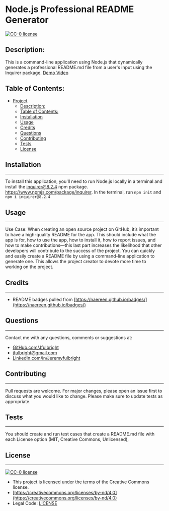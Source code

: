 # Node.js Professional README Generator
  [![CC-0 license](https://img.shields.io/badge/License-CC--0-blue.svg)](https://creativecommons.org/licenses/by-nd/4.0)

## Description:
This is a command-line application using Node.js that dynamically generates a professional README.md file from a user's input using the Inquirer package. [Demo Video](https://drive.google.com/file/d/1D9i_dbqu3gE4FaqDpxlr14aYbMkyOc_f/view)
## Table of Contents:
- [Project](#project)
  - [Description:](#description)
  - [Table of Contents:](#table-of-contents)
  - [Installation](#installation)
  - [Usage](#usage)
  - [Credits](#credits)
  - [Questions](#questions)
  - [Contributing](#contributing)
  - [Tests](#tests)
  - [License](#license)

## Installation
_________________
To install this application, you'll need to run Node.js locally in a terminal and install the inquirer@8.2.4 npm package.  https://www.npmjs.com/package/inquirer. In the terminal, run `npm init` and  `npm i inquirer@8.2.4`

## Usage
_________________

Use Case: When creating an open source project on GitHub, it’s important to have a high-quality README for the app. This should include what the app is for, how to use the app, how to install it, how to report issues, and how to make contributions—this last part increases the likelihood that other developers will contribute to the success of the project. You can quickly and easily create a README file by using a command-line application to generate one. This allows the project creator to devote more time to working on the project.



## Credits
_________________
* README badges pulled from [https://naereen.github.io/badges/](https://naereen.github.io/badges/)

## Questions
  _________________
  Contact me with any questions, comments or suggestions at:
* [GitHub.com/Jfulbright](http://github.com/Jfulbright)
* [jfulbright@gmail.com](mailto:jfulbright@gmail.com)
* [LinkedIn.com/in/Jeremyfulbright](https://www.linkedin.com/in/Jeremyfulbright)

## Contributing
_________________
Pull requests are welcome. For major changes, please open an issue first to discuss what you would like to change. Please make sure to update tests as appropriate.

## Tests
_________________
You should create and run test cases that create a README.md file with each License option (MIT, Creative Commons, Unlicensed), 

## License
_________________
[![CC-0 license](https://img.shields.io/badge/License-CC--0-blue.svg)](https://creativecommons.org/licenses/by-nd/4.0)
* This project is licensed under the terms of the Creative Commons license.
* [https://creativecommons.org/licenses/by-nd/4.0](https://creativecommons.org/licenses/by-nd/4.0)
* Legal Code: [LICENSE](LICENSE)


